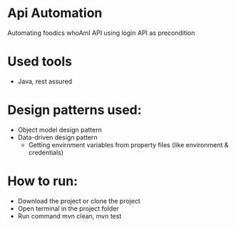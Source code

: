 # Api Automation

Automating foodics whoAmI API using login API as precondition

# Used tools
- Java, rest assured

# Design patterns used:
- Object model design pattern
- Data-driven design pattern
  - Getting envirnment variables from property files (like environment & credentials)

# How to run:
- Download the project or clone the project
- Open terminal in the project folder
- Run command mvn clean, mvn test
